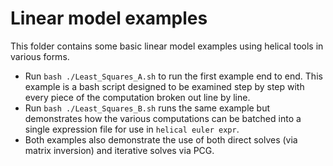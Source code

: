# Linear model examples

This folder contains some basic linear model examples using helical tools in various forms.

* Run `bash ./Least_Squares_A.sh` to run the first example end to end. This example is a bash script designed to be examined step by step with every piece of the computation broken out line by line.
* Run `bash ./Least_Squares_B.sh` runs the same example but demonstrates how the various computations can be batched into a single expression file for use in `helical euler expr`.
* Both examples also demonstrate the use of both direct solves (via matrix inversion) and iterative solves via PCG.


